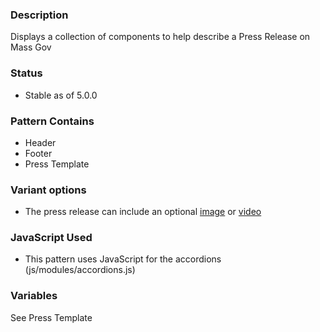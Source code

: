 ### Description
Displays a collection of components to help describe a Press Release on Mass Gov

### Status
* Stable as of 5.0.0

### Pattern Contains
* Header 
* Footer
* Press Template

### Variant options
* The press release can include an optional [image](./?p=pages-press-release-with-image) or [video](./?p=pages-press-release-with-video)

### JavaScript Used
* This pattern uses JavaScript for the accordions (js/modules/accordions.js)

### Variables
See Press Template
